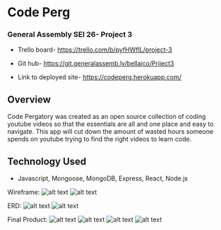# Code Perg

### General Assembly SEI 26- Project 3

* Trello board- https://trello.com/b/pyfHWflL/project-3
  
* Git hub- https://git.generalassemb.ly/bellajco/Priject3

* Link to deployed site- https://codeperg.herokuapp.com/

## Overview
Code Pergatory was created as an open source collection of coding youtube videos so that the essentials are all and one place and easy to navigate. This app will cut down the amount of wasted hours someone spends on youtube trying to find the right videos to learn code. 

## Technology Used

* Javascript, Mongoose, MongoDB, Express, React, Node.js



Wireframe:
![alt text]()
![alt text]()

ERD:
![alt text]()
![alt text]()

Final Product:
![alt text](codeperghome.png)
![alt text]()
![alt text]()
![alt text]()
